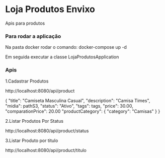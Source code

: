 
# Loja Produtos Envixo
Apis para produtos

### Para rodar a aplicação

Na pasta docker rodar o comando:
    docker-compose up -d

Em seguida executar a classe LojaProdutosApplication 

### Apis

1.Cadastrar Produtos

http://localhost:8080/api/product

{
"title": "Camiseta Masculina Casual",
"description": "Camisa Times",
"midia": pathS3,
"status": "Ativo",
"tags": tags,
"price": 30.00,
"comparationPrice": 20.00
"productCategory":
{
"category": "Camisas"
}
}

2.Listar Produtos Por Status

http://localhost:8080/api/product/status

3.Listar Produto por titulo

http://localhost:8080/api/product/titulo

